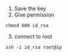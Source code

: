 1. Save the key
2. Give permission
```
chmod 600 id_rsa
```
3. connect to root 
```console
ssh -i id_rsa root@ip
```
